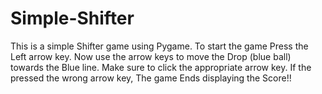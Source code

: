 # Simple-Shifter
This is a simple Shifter game using Pygame. To start the game Press the Left arrow key.
Now use the arrow keys to move the Drop (blue ball) towards the Blue line.
Make sure to click the appropriate arrow key.
If the pressed the wrong arrow key, The game Ends displaying the Score!!
